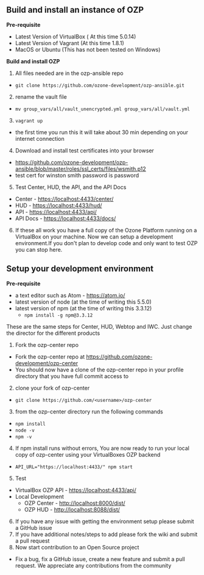 
## Build and install an instance of OZP

**Pre-requisite**
 * Latest Version of VirtualBox ( At this time 5.0.14)
 * Latest Version of Vagrant (At this time 1.8.1)
 * MacOS or Ubuntu (This has not been tested on Windows)

**Build and install OZP**  

1.  All files needed are in the ozp-ansible repo
  * `git clone https://github.com/ozone-development/ozp-ansible.git`
2. rename the vault file
  * `mv group_vars/all/vault_unencrypted.yml group_vars/all/vault.yml`  
3. `vagrant up`
  * the first time you run this it will take about 30 min depending on your internet connection
4. Download and install test certificates into your browser
  * https://github.com/ozone-development/ozp-ansible/blob/master/roles/ssl_certs/files/wsmith.p12
  * test cert for winston smith password is password
5. Test Center, HUD, the API, and the API Docs
  * Center - [https://localhost:4433/center/](https://localhost:4433/center/)
  * HUD - [https://localhost:4433/hud/](https://localhost:4433/hud/)
  * API - [https://localhost:4433/api/](https://localhost:4433/api/)
  * API Docs - [https://localhost:4433/docs/](https://localhost:4433/docs/)
6. If these all work you have a full copy of the Ozone Platform running on a VirtualBox on your machine. Now we can setup a development environment.If you don't plan to develop code and only want to test OZP you can stop here.

## Setup your development environment
**Pre-requisite**
 * a text editor such as Atom - https://atom.io/
 * latest version of node (at the time of writing this 5.5.0)
 * latest version of npm (at the time of writing this 3.3.12)
   * `npm install -g npm@3.3.12`

These are the same steps for Center, HUD, Webtop and IWC. Just change the director for the different products

1. Fork the ozp-center repo
 * Fork the ozp-center repo at https://github.com/ozone-development/ozp-center
 * You should now have a clone of the ozp-center repo in your profile directory that you have full commit access to
2. clone your fork of ozp-center
 * `git clone https://github.com/<username>/ozp-center`
3. from the ozp-center directory run the following commands
 * `npm install`
 * `node -v` 
 * `npm -v` 
4. If npm install runs without errors, You are now ready to run your local copy of ozp-center using your VirtualBoxes OZP backend
 * `API_URL="https://localhost:4433/" npm start`
5. Test 
 *  VirtualBox OZP API - [https://localhost:4433/api/](https://localhost:4433/api/)
 *  Local Development 
    * OZP Center - [http://localhost:8000/dist/](http://localhost:8000/dist/)
    * OZP HUD - [http://localhost:8088/dist/](http://localhost:8088/dist/)
6. If you have any issue with getting the environment setup please submit a GitHub issue
7. If you have additional notes/steps to add please fork the wiki and submit a pull request
8. Now start contribution to an Open Source project
 * Fix a bug, fix a GitHub issue, create a new feature and submit a pull request. We appreciate any contributions from the community
